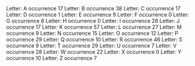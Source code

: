 Letter: A occurrence 17
Letter: B occurrence 38
Letter: C occurrence 17
Letter: D occurrence 1 
Letter: E occurrence 9
Letter: F occurrence 0
Letter: G occurrence 8
Letter: H occurrence 0
Letter: I occurrence 28
Letter: J occurrence 17
Letter: K occurrence 57
Letter: L occurrence 27
Letter: M occurrence 9
Letter: N occurrence 15
Letter: O occurrence 12
Letter: P occurrence 29
Letter: Q occurrence 10
Letter: R occurrence 46
Letter: S occurrence 9
Letter: T occurrence 29
Letter: U occurrence 7
Letter: V occurrence 28
Letter: W occurrence 22
Letter: X occurrence 0
Letter: Y occurrence 10
Letter: Z occurrence 7